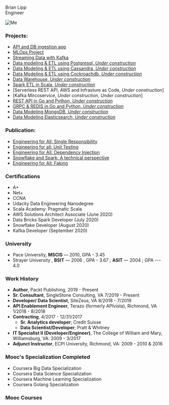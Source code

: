 Brian Lipp   
Engineer

![Me](https://media-exp1.licdn.com/dms/image/C4E03AQHDiHvcBV7cxg/profile-displayphoto-shrink_200_200/0?e=1594252800&v=beta&t=burBmC1awvZaL7SXrXXvKaXJnhn4wB3YErfRKedvqiw)

### Projects:

* [API and DB ingestion app](https://github.com/bclipp/api_db_ingestion)
* [MLOps Project](https://github.com/bclipp/mlpipeline_jenkins)  
* [Streaming Data with Kafka](https://github.com/bclipp/streaming_data_postgresql) 
* [Data modeling & ETL using Postgresql, *Under construction*](https://github.com/bclipp/data_modeling_posgresql)
* [Data Modeling & ETL using Cassandra, *Under construction*](https://github.com/bclipp/cassandra_modeling)
* [Data Modeling & ETL using Cockroachdb, *Under construction*](https://github.com/bclipp/cockroachdb_modeling)
* [Data Warehouse, *Under construction*](https://github.com/bclipp/datawarehouse)  
* [Spark ETL in Scala, *Under construction*](https://github.com/bclipp/spark_etl)  
* [Serverless REST API, AWS and  Infrasture as Code, *Under construction*]
* [Kafka Mircoservice, *Under construction*, *Under construction*]
* [REST API in Go and Python, *Under construction*](https://github.com/bclipp/rest_grocery)   
* [GRPC & REDIS in Go and Python, *Under construction*](https://github.com/bclipp/grpc_app)
* [Data Modeling MongoDB, *Under construction*](https://github.com/bclipp/modeling_mongodb)
* [Data Modeling Elasticsearch, *Under construction*](https://github.com/bclipp/modeling_elasticsearch)

### Publication:


 * [Engineering for All: Single Responsibility](https://link.medium.com/dHEeBp2mf4)
 * [Engineering for all: Unit Testing](https://link.medium.com/iaMqhEwkd4)
 * [Engineering for All: Dependency Injection](https://link.medium.com/VlcbYxl6g6)   
 * [Snowflake and Spark: A technical perspective](https://link.medium.com/FbRABls6g6)  
 * [Engineering for All: Faking](https://link.medium.com/elkgGsv6g6)
 
 ### Certifications
 
 * A+
 * Net+
 * CCNA
 * Udacity Data Engineering Nanodegree
 * Scala Academy: Pragmatic Scala 
 * AWS Solutions Architect Associate (June 2020)
 * Data Bricks Spark Developer (July 2020)
 * Snowflake Developer (August 2020)
 * Kafka Developer (September 2020)
 
 ### University
 
* Pace University, **MSCIS** — 2010, GPA - 3.45  
* Strayer University , **BSIT** — 2006 , GPA - 3.67 ; **ASIT** — 2004 ; GPA --- 4.0 

### Work History
* **Author**, Packt Publishing, 2019 - Present
* **Sr. Consultant**, SingleStone Consulting, VA 7/2019 - Present
* **Developer/ Data Scientist**, SiteZeus, VA 8/2018 - 7/2019
* **API Enablement Engineer**, Terazo  (formerly APIvista), Richmond, VA 1/2018 - 8/2018
* **Contracting**, 4/2017 - 12/31/2017
  * **Sr. Analytics developer**; Credit Suisse 
  * **Data Scientist/Developer**; Pratt & Whitney
* **IT Specialist II (Developer/Engineer)**, The College of William and Mary, Williamsburg, VA: 2009 - 3/2017 
* **Adjunct Instructor**, ECPI University, Richmond, VA: 2009 - 2010 & 2016
 
 ### Mooc's Specialization Completed
 
 * Coursera Big Data Specialization
 * Coursera Data Science Specialization
 * Coursera Machine Learning Specialization
 * Coursera Golang Specialization
 
 ### Mooc Courses
 
 
